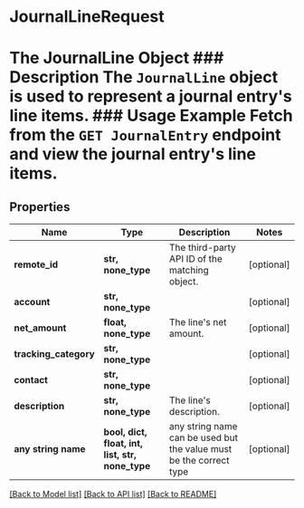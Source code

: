 # JournalLineRequest

# The JournalLine Object ### Description The `JournalLine` object is used to represent a journal entry's line items.  ### Usage Example Fetch from the `GET JournalEntry` endpoint and view the journal entry's line items.

## Properties
Name | Type | Description | Notes
------------ | ------------- | ------------- | -------------
**remote_id** | **str, none_type** | The third-party API ID of the matching object. | [optional] 
**account** | **str, none_type** |  | [optional] 
**net_amount** | **float, none_type** | The line&#39;s net amount. | [optional] 
**tracking_category** | **str, none_type** |  | [optional] 
**contact** | **str, none_type** |  | [optional] 
**description** | **str, none_type** | The line&#39;s description. | [optional] 
**any string name** | **bool, dict, float, int, list, str, none_type** | any string name can be used but the value must be the correct type | [optional]

[[Back to Model list]](../README.md#documentation-for-models) [[Back to API list]](../README.md#documentation-for-api-endpoints) [[Back to README]](../README.md)


